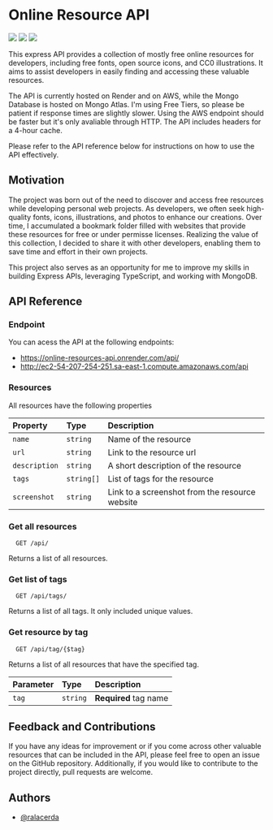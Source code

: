 
# Online Resource API

<p>
  <a href="https://github.com/ralacerda/online-resources-api/blob/main/LICENSE"><img src=https://img.shields.io/badge/license-MIT-sucess /></a>
  <a href="https://stats.uptimerobot.com/Kl174uDRPq"><img src="https://img.shields.io/uptimerobot/status/m794385062-1051146f4e20cb86cc79c447" /></a>
  <a href="https://stats.uptimerobot.com/Kl174uDRPq"><img src="https://img.shields.io/uptimerobot/ratio/7/m794385062-1051146f4e20cb86cc79c447" /></a>
 </p>
 
This express API provides a collection of mostly free online resources for developers, including free fonts, open source icons, and CC0 illustrations. It aims to assist developers in easily finding and accessing these valuable resources.

The API is currently hosted on Render and on AWS, while the Mongo Database is hosted on Mongo Atlas. I'm using Free Tiers, so please be patient if response times are slightly slower. Using the AWS endpoint should be faster but it's only avaliable through HTTP. The API includes headers for a 4-hour cache.

Please refer to the API reference below for instructions on how to use the API effectively.

## Motivation

The project was born out of the need to discover and access free resources while developing personal web projects. As developers, we often seek high-quality fonts, icons, illustrations, and photos to enhance our creations. Over time, I accumulated a bookmark folder filled with websites that provide these resources for free or under permisse licenses. Realizing the value of this collection, I decided to share it with other developers, enabling them to save time and effort in their own projects.

This project also serves as an opportunity for me to improve my skills in building Express APIs, leveraging TypeScript, and working with MongoDB.

## API Reference

### Endpoint

You can acess the API at the following endpoints: 
- https://online-resources-api.onrender.com/api/
- http://ec2-54-207-254-251.sa-east-1.compute.amazonaws.com/api

### Resources

All resources have the following properties

| Property  | Type     | Description                       |
| :-------- | :------- | :-------------------------------- |
| `name`     | `string` | Name of the resource             |
| `url `         | `string` | Link to the resource url         |
| `description` | `string` | A short description of the resource            |
| `tags`     | `string[]` | List of tags for the resource            |
| `screenshot`     | `string` | Link to a screenshot from the resource website            |

### Get all resources

```
  GET /api/
```
Returns a list of all resources.

### Get list of tags

```
  GET /api/tags/
```

Returns a list of all tags. It only included unique values.

### Get resource by tag

```
  GET /api/tag/{$tag}
```

Returns a list of all resources that have the specified tag. 

| Parameter | Type     | Description                       |
| :-------- | :------- | :-------------------------------- |
| `tag`     | `string` | **Required** tag name |


## Feedback and Contributions

If you have any ideas for improvement or if you come across other valuable resources that can be included in the API, please feel free to open an issue on the GitHub repository. Additionally, if you would like to contribute to the project directly, pull requests are welcome. 

## Authors

- [@ralacerda](https://github.com/ralacerda)

